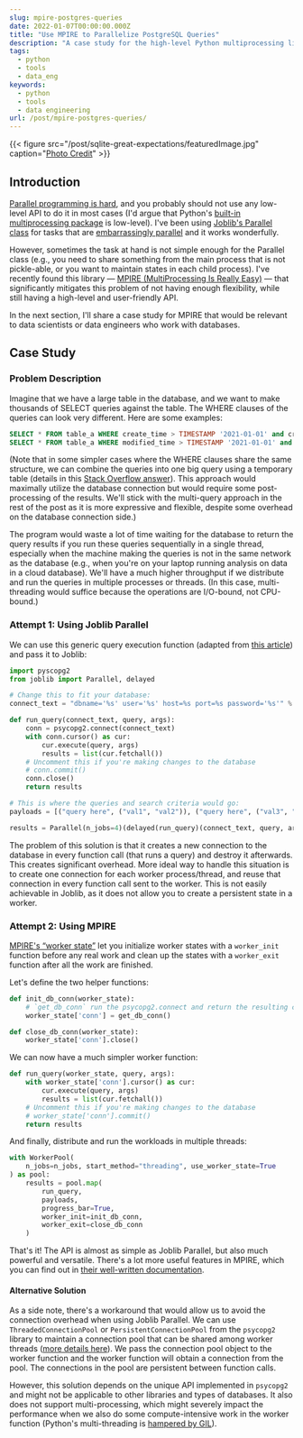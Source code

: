```yaml
---
slug: mpire-postgres-queries
date: 2022-01-07T00:00:00.000Z
title: "Use MPIRE to Parallelize PostgreSQL Queries"
description: "A case study for the high-level Python multiprocessing library"
tags:
  - python
  - tools
  - data_eng
keywords:
  - python
  - tools
  - data engineering
url: /post/mpire-postgres-queries/
---
```


{{< figure src="/post/sqlite-great-expectations/featuredImage.jpg" caption="[Photo Credit](https://pixabay.com/photos/canal-boats-buildings-reflection-5488271/)" >}}

## Introduction

[Parallel programming is hard](https://blog.mi.hdm-stuttgart.de/index.php/2016/10/24/why-is-parallel-programming-so-hard-to-express/), and you probably should not use any low-level API to do it in most cases (I'd argue that Python's [built-in multiprocessing package](https://docs.python.org/3/library/multiprocessing.html) is low-level). I've been using [Joblib's Parallel class](https://joblib.readthedocs.io/en/latest/parallel.html) for tasks that are [embarrassingly parallel](https://en.wikipedia.org/wiki/Embarrassingly_parallel) and it works wonderfully.

However, sometimes the task at hand is not simple enough for the Parallel class (e.g., you need to share something from the main process that is not pickle-able, or you want to maintain states in each child process). I've recently found this library — [MPIRE (MultiProcessing Is Really Easy)](https://github.com/Slimmer-AI/mpire) — that significantly mitigates this problem of not having enough flexibility, while still having a high-level and user-friendly API.

In the next section, I'll share a case study for MPIRE that would be relevant to data scientists or data engineers who work with databases.

## Case Study

### Problem Description

Imagine that we have a large table in the database, and we want to make thousands of SELECT queries against the table. The WHERE clauses of the queries can look very different. Here are some examples:

```sql
SELECT * FROM table_a WHERE create_time > TIMESTAMP '2021-01-01' and create_time < TIMESTAMP '2021-01-02';
SELECT * FROM table_a WHERE modified_time > TIMESTAMP '2021-01-01' and value_a < 100;
```

(Note that in some simpler cases where the WHERE clauses share the same structure, we can combine the queries into one big query using a temporary table (details in this [Stack Overflow answer](https://stackoverflow.com/questions/65412161/execute-a-query-for-multiple-sets-of-parameters-with-psycopg2)). This approach would maximally utilize the database connection but would require some post-processing of the results. We'll stick with the multi-query approach in the rest of the post as it is more expressive and flexible, despite some overhead on the database connection side.)

The program would waste a lot of time waiting for the database to return the query results if you run these queries sequentially in a single thread, especially when the machine making the queries is not in the same network as the database (e.g., when you're on your laptop running analysis on data in a cloud database). We'll have a much higher throughput if we distribute and run the queries in multiple processes or threads. (In this case, multi-threading would suffice because the operations are I/O-bound, not CPU-bound.)

### Attempt 1: Using Joblib Parallel

We can use this generic query execution function (adapted from [this article](https://medium.com/geoblinktech/parallelizing-queries-in-postgresql-with-python-572995ae340)) and pass it to Joblib:

```python
import pyscopg2
from joblib import Parallel, delayed

# Change this to fit your database:
connect_text = "dbname='%s' user='%s' host=%s port=%s password='%s'" % (dbname, user, host, port, password)

def run_query(connect_text, query, args):
    conn = psycopg2.connect(connect_text)
    with conn.cursor() as cur:
        cur.execute(query, args)
        results = list(cur.fetchall())
    # Uncomment this if you're making changes to the database
    # conn.commit()
    conn.close()
    return results

# This is where the queries and search criteria would go:
payloads = [("query here", ("val1", "val2")), ("query here", ("val3", "val4"))]

results = Parallel(n_jobs=4)(delayed(run_query)(connect_text, query, args) for query, args in payloads)
```

The problem of this solution is that it creates a new connection to the database in every function call (that runs a query) and destroy it afterwards. This creates significant overhead. More ideal way to handle this situation is to create one connection for each worker process/thread, and reuse that connection in every function call sent to the worker. This is not easily achievable in Joblib, as it does not allow you to create a persistent state in a worker.

### Attempt 2: Using MPIRE

[MPIRE's “worker state”](https://slimmer-ai.github.io/mpire/usage/workerpool/worker_state.html) let you initialize worker states with a `worker_init` function before any real work and clean up the states with a `worker_exit` function after all the work are finished.

Let's define the two helper functions:

```python
def init_db_conn(worker_state):
    # `get_db_conn` run the psycopg2.connect and return the resulting connection object
    worker_state['conn'] = get_db_conn()

def close_db_conn(worker_state):
    worker_state['conn'].close()
```

We can now have a much simpler worker function:

```python
def run_query(worker_state, query, args):
    with worker_state['conn'].cursor() as cur:
        cur.execute(query, args)
        results = list(cur.fetchall())
    # Uncomment this if you're making changes to the database
    # worker_state['conn'].commit()
    return results
```

And finally, distribute and run the workloads in multiple threads:

```python
with WorkerPool(
    n_jobs=n_jobs, start_method="threading", use_worker_state=True
) as pool:
    results = pool.map(
        run_query,
        payloads,
        progress_bar=True,
        worker_init=init_db_conn,
        worker_exit=close_db_conn
    )
```

That's it! The API is almost as simple as Joblib Parallel, but also much powerful and versatile. There's a lot more useful features in MPIRE, which you can find out in [their well-written documentation](https://slimmer-ai.github.io/mpire/index.html).

#### Alternative Solution

As a side note, there's a workaround that would allow us to avoid the connection overhead when using Joblib Parallel. We can use `ThreadedConnectionPool` or `PersistentConnectionPool` from the `psycopg2` library to maintain a connection pool that can be shared among worker threads ([more details here](https://pynative.com/psycopg2-python-postgresql-connection-pooling/#h-persistentconnectionpool)). We pass the connection pool object to the worker function and the worker function will obtain a connection from the pool. The connections in the pool are persistent between function calls.

However, this solution depends on the unique API implemented in `psycopg2` and might not be applicable to other libraries and types of databases. It also does not support multi-processing, which might severely impact the performance when we also do some compute-intensive work in the worker function (Python's multi-threading is [hampered by GIL](https://realpython.com/python-gil/)).
